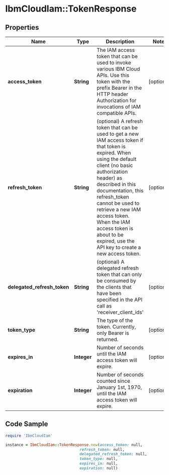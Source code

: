 # IbmCloudIam::TokenResponse

## Properties

Name | Type | Description | Notes
------------ | ------------- | ------------- | -------------
**access_token** | **String** | The IAM access token that can be used to invoke various IBM Cloud APIs. Use this token with the prefix Bearer in the HTTP header Authorization for invocations of IAM compatible APIs. | [optional] 
**refresh_token** | **String** | (optional) A refresh token that can be used to get a new IAM access token if that token is expired. When using the default client (no basic authorization header) as described in this documentation, this refresh_token cannot be used to retrieve a new IAM access token. When the IAM access token is about to be expired, use the API key to create a new access token. | [optional] 
**delegated_refresh_token** | **String** | (optional) A delegated refresh token that can only be consumed by the clients that have been specified in the API call as &#39;receiver_client_ids&#39; | [optional] 
**token_type** | **String** | The type of the token. Currently, only Bearer is returned. | [optional] 
**expires_in** | **Integer** | Number of seconds until the IAM access token will expire. | [optional] 
**expiration** | **Integer** | Number of seconds counted since January 1st, 1970, until the IAM access token will expire. | [optional] 

## Code Sample

```ruby
require 'IbmCloudIam'

instance = IbmCloudIam::TokenResponse.new(access_token: null,
                                 refresh_token: null,
                                 delegated_refresh_token: null,
                                 token_type: null,
                                 expires_in: null,
                                 expiration: null)
```


